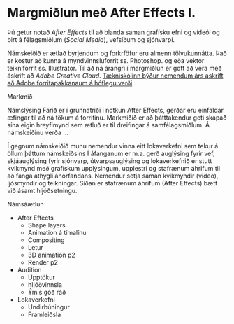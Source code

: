 #  Margmiðlun með After Effects I.

Þú getur notað _After Effects_ til að blanda saman grafísku efni og vídeói og birt á félagsmiðlum (_Social Media_), vefsíðum og sjónvarpi. 

Námskeiðið er ætlað byrjendum og forkrföfur eru almenn tölvukunnátta. Það er kostur að kunna á myndvinnsluforrit ss. Photoshop. og eða vektor teikniforrit ss. Illustrator. Til að ná árangri í margmiðlun er gott að vera með áskrift að _Adobe Creative Cloud_. [Tækniskólinn býður nemendum árs áskrift að Adobe forritapakkanaum á hóflegu verði]()

Markmið

Námslýsing
Farið er í grunnatriði í notkun After Effects, gerðar eru einfaldar æfingar til að ná tökum á forritinu. Markmiðið er að þátttakendur geti skapað sína eigin hreyfimynd sem ætluð er til dreifingar á samfélagsmiðlum. Á námskeiðinu verða ...  

Í gegnum námskeiðið munu nemendur vinna eitt lokaverkefni sem tekur á öllum þáttum námskeiðsins
Í áfanganum er m.a. gerð auglýsing fyrir vef, skjáauglýsing fyrir sjónvarp, útvarpsauglýsing og lokaverkefnið er stutt kvikmynd með grafískum upplýsingum, upplestri og stafrænum áhrifum til að fanga athygli áhorfandans. Nemendur setja saman kvikmyndir (video), ljósmyndir og teikningar. Síðan er stafrænum áhrifum (After Effects) bætt við ásamt hljóðsetningu.


Námsáætlun

- After Effects
  - Shape layers
  - Animation á tímalínu
  - Compositing
  - Letur
  - 3D animation p2
  - Render p2
- Audition
  - Upptökur
  - hljóðvinnsla
  - Ýmis góð ráð 
- Lokaverkefni
  - Undirbúningur
  - Framleiðsla

